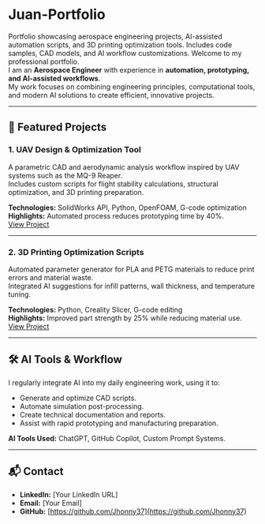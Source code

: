 # Juan-Portfolio
Portfolio showcasing aerospace engineering projects, AI-assisted automation scripts, and 3D printing optimization tools. Includes code samples, CAD models, and AI workflow customizations.
Welcome to my professional portfolio.  
I am an **Aerospace Engineer** with experience in **automation, prototyping, and AI-assisted workflows**.  
My work focuses on combining engineering principles, computational tools, and modern AI solutions to create efficient, innovative projects.

---

## 📂 Featured Projects

### 1. UAV Design & Optimization Tool
A parametric CAD and aerodynamic analysis workflow inspired by UAV systems such as the MQ-9 Reaper.  
Includes custom scripts for flight stability calculations, structural optimization, and 3D printing preparation.  

**Technologies:** SolidWorks API, Python, OpenFOAM, G-code optimization  
**Highlights:** Automated process reduces prototyping time by 40%.  
[View Project](#)  

---


### 2. 3D Printing Optimization Scripts
Automated parameter generator for PLA and PETG materials to reduce print errors and material waste.  
Integrated AI suggestions for infill patterns, wall thickness, and temperature tuning.

**Technologies:** Python, Creality Slicer, G-code editing  
**Highlights:** Improved part strength by 25% while reducing material use.  
[View Project](#)  

---

## 🛠 AI Tools & Workflow
I regularly integrate AI into my daily engineering work, using it to:
- Generate and optimize CAD scripts.
- Automate simulation post-processing.
- Create technical documentation and reports.
- Assist with rapid prototyping and manufacturing preparation.

**AI Tools Used:** ChatGPT, GitHub Copilot, Custom Prompt Systems.

---

## 📬 Contact
- **LinkedIn:** [Your LinkedIn URL]
- **Email:** [Your Email]
- **GitHub:** [https://github.com/Jhonny37](https://github.com/Jhonny37)
